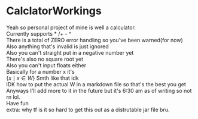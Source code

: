 # CalclatorWorkings
Yeah so personal project of mine is well a calculator. \
Currently supports * /+ - ^\
There is a total of ZERO error handling so you've been warned(for now)\
Also anything that's invalid is just ignored\
Also you can't straight put in a negative number yet\
There's also no square root yet\
Also you can't input floats either\
Basically for a number x it's \
$\{ x \mid x \in W \}$ Smth like that idk\
IDK how to put the actual W in a markdown file so that's the best you get\
Anyways I'll add more to it in the future but it's 6:30 am as of writing so not rn lol.\
Have fun\
extra: why tf is it so hard to get this out as a distrutable jar file bru.

